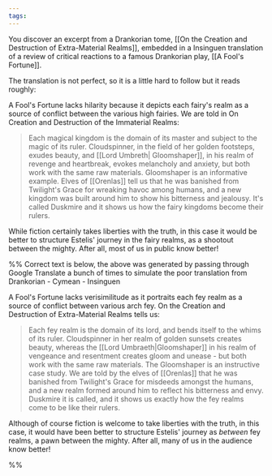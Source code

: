 ```yaml
---
tags:
---
```


You discover an excerpt from a Drankorian tome, [[On the Creation and Destruction of Extra-Material Realms]], embedded in a Insinguen translation of a review of critical reactions to a famous Drankorian play, [[A Fool's Fortune]]. 

The translation is not perfect, so it is a little hard to follow but it reads roughly:

A Fool's Fortune lacks hilarity because it depicts each fairy's realm as a source of conflict between the various high fairies. We are told in On Creation and Destruction of the Immaterial Realms:

> Each magical kingdom is the domain of its master and subject to the magic of its ruler. Cloudspinner, in the field of her golden footsteps, exudes beauty, and [[Lord Umbreth| Gloomshaper]], in his realm of revenge and heartbreak, evokes melancholy and anxiety, but both work with the same raw materials. Gloomshaper is an informative example. Elves of [[Orenlas]] tell us that he was banished from Twilight's Grace for wreaking havoc among humans, and a new kingdom was built around him to show his bitterness and jealousy. It's called Duskmire and it shows us how the fairy kingdoms become their rulers.

While fiction certainly takes liberties with the truth, in this case it would be better to structure Estelis' journey in the fairy realms, as a shootout between the mighty. After all, most of us in public know better!

%% Correct text is below, the above was generated by passing through Google Translate a bunch of times to simulate the poor translation from Drankorian - Cymean - Insinguen

A Fool's Fortune lacks verisimilitude as it portraits each fey realm as a source of conflict between various arch fey. On the Creation and Destruction of Extra-Material Realms tells us:

> Each fey realm is the domain of its lord, and bends itself to the whims of its ruler. Cloudspinner in her realm of golden sunsets creates beauty, whereas the [[Lord Umbraeth|Gloomshaper]] in his realm of vengeance and resentment creates gloom and unease - but both work with the same raw materials. The Gloomshaper is an instructive case study. We are told by the elves of [[Orenlas]] that he was banished from Twilight's Grace for misdeeds amongst the humans, and a new realm formed around him to reflect his bitterness and envy.  Duskmire it is called, and it shows us exactly how the fey realms come to be like their rulers.

Although of course fiction is welcome to take liberties with the truth, in this case, it would have been better to structure Estelis' journey as *between* fey realms, a pawn between the mighty. After all, many of us in the audience know better!

%%